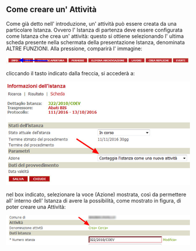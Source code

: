 ## Come creare un' Attività

Come già detto nell' introduzione, un' attività può essere creata da una particolare Istanza. Ovvero l' Istanza di partenza deve essere configurata come Istanza che crea un' attività: questo si ottiene selezionando l' ultima scheda presente nella schermata   della presentazione Istanza, denominata ALTRE FUNZIONI. Alla pressione, comparirà l' immagine:

![](/assets/img_btn_info.jpg)

cliccando il tasto indicato dalla freccia, si accederà a:

![](/assets/img_set_creazione.jpg)

nel box indicato, selezionare la voce \(Azione\) mostrata, così da permettere all' interno dell' Istanza di avere la possibilità, come mostrato in figura, di poter creare una Attività:

![](/assets/img_crea_attivita.jpg)



